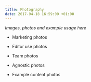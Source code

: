 ```yaml
---
title: Photography
date: 2017-04-18 16:59:00 +01:00
---
```


*Images, photos and example usage here*

* Marketing photos

* Editor use photos

* Team photos

* Agnostic photos

* Example content photos